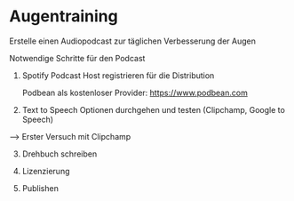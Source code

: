 # Augentraining
Erstelle einen Audiopodcast zur täglichen Verbesserung der Augen

Notwendige Schritte für den Podcast

1. Spotify Podcast Host registrieren für die Distribution

   Podbean als kostenloser Provider: https://www.podbean.com
   
2. Text to Speech Optionen durchgehen und testen (Clipchamp, Google to Speech)

--> Erster Versuch mit Clipchamp

3. Drehbuch schreiben

4. Lizenzierung

5. Publishen



